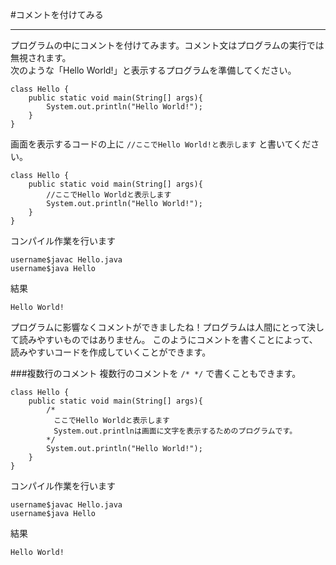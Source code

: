 #コメントを付けてみる
* * * * * *
プログラムの中にコメントを付けてみます。コメント文はプログラムの実行では無視されます。
<br>
次のような「Hello World!」と表示するプログラムを準備してください。

```
class Hello {
    public static void main(String[] args){
        System.out.println("Hello World!");
    }
}
```

画面を表示するコードの上に ```//ここでHello World!と表示します``` と書いてください。

```
class Hello {
    public static void main(String[] args){
        //ここでHello Worldと表示します
        System.out.println("Hello World!");
    }
}
```

コンパイル作業を行います

```
username$javac Hello.java
username$java Hello
```

結果

```
Hello World!
```

プログラムに影響なくコメントができましたね！プログラムは人間にとって決して読みやすいものではありません。
このようにコメントを書くことによって、読みやすいコードを作成していくことができます。

###複数行のコメント
複数行のコメントを ```/* */``` で書くこともできます。

```
class Hello {
    public static void main(String[] args){
        /* 
        　ここでHello Worldと表示します
        　System.out.printlnは画面に文字を表示するためのプログラムです。
        */
        System.out.println("Hello World!");
    }
}
```

コンパイル作業を行います

```
username$javac Hello.java
username$java Hello
```

結果

```
Hello World!
```